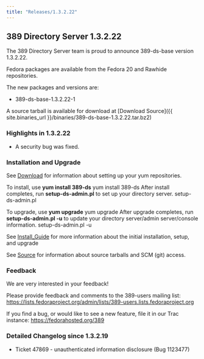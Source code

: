 ```yaml
---
title: "Releases/1.3.2.22"
---
```

389 Directory Server 1.3.2.22
-----------------------------

The 389 Directory Server team is proud to announce 389-ds-base version 1.3.2.22.

Fedora packages are available from the Fedora 20 and Rawhide repositories.

The new packages and versions are:

-   389-ds-base-1.3.2.22-1

A source tarball is available for download at [Download Source]({{ site.binaries_url }}/binaries/389-ds-base-1.3.2.22.tar.bz2)

### Highlights in 1.3.2.22

-   A security bug was fixed.

### Installation and Upgrade

See [Download](../download.html) for information about setting up your yum repositories.

To install, use **yum install 389-ds** yum install 389-ds After install completes, run **setup-ds-admin.pl** to set up your directory server. setup-ds-admin.pl

To upgrade, use **yum upgrade** yum upgrade After upgrade completes, run **setup-ds-admin.pl -u** to update your directory server/admin server/console information. setup-ds-admin.pl -u

See [Install\_Guide](../legacy/install-guide.html) for more information about the initial installation, setup, and upgrade

See [Source](../development/source.html) for information about source tarballs and SCM (git) access.

### Feedback

We are very interested in your feedback!

Please provide feedback and comments to the 389-users mailing list: <https://lists.fedoraproject.org/admin/lists/389-users.lists.fedoraproject.org>

If you find a bug, or would like to see a new feature, file it in our Trac instance: <https://fedorahosted.org/389>

### Detailed Changelog since 1.3.2.19

-   Ticket 47869 - unauthenticated information disclosure (Bug 1123477)

